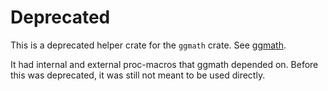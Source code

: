# Deprecated

This is a deprecated helper crate for the `ggmath` crate.
See [ggmath](https://crates.io/crates/ggmath).

It had internal and external proc-macros that ggmath depended on.
Before this was deprecated, it was still not meant to be used directly.